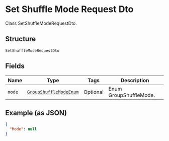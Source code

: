 
# Set Shuffle Mode Request Dto

Class SetShuffleModeRequestDto.

## Structure

`SetShuffleModeRequestDto`

## Fields

| Name | Type | Tags | Description |
|  --- | --- | --- | --- |
| `mode` | [`GroupShuffleModeEnum`](../../doc/models/group-shuffle-mode-enum.md) | Optional | Enum GroupShuffleMode. |

## Example (as JSON)

```json
{
  "Mode": null
}
```

